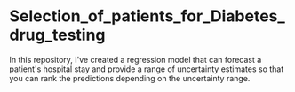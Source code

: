# Selection_of_patients_for_Diabetes_drug_testing
In this repository, I've created a regression model that can forecast a patient's hospital stay and provide a range of uncertainty estimates so that you can rank the predictions depending on the uncertainty range.

